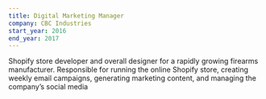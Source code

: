 ```yaml
---
title: Digital Marketing Manager
company: CBC Industries
start_year: 2016
end_year: 2017
---
```


Shopify store developer and overall designer for a rapidly growing firearms manufacturer. Responsible for running the online Shopify store, creating weekly email campaigns, generating marketing content, and managing the company’s social media
